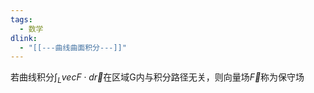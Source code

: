 ```yaml
---
tags:
  - 数学
dlink:
  - "[[---曲线曲面积分---]]"
---
```

若曲线积分$\int_L vec{F} \cdot d\vec{r}$在区域G内与积分路径无关，则向量场$\vec{F}$称为保守场